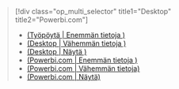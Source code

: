 > [!div class="op_multi_selector" title1="Desktop" title2="Powerbi.com"]
> * [(Työpöytä | Enemmän tietoja )](../power-bi-custom-visuals-use.md)
> * [(Desktop | Vähemmän tietoja )](../powerbi-custom-visuals-use-less.md)
> * [(Desktop | Näytä )](../powerbi-custom-visuals-add-to-report-vid.md)
> * [(Powerbi.com | Enemmän tietoja )](../power-bi-report-add-custom-visual.md)
> * [(Powerbi.com | Vähemmän tietoja)](../powerbi-custom-visuals-add-to-report-less.md)
> * [(Powerbi.com | Näytä)](../powerbi-custom-visuals-add-to-report-vid.md)
> 
> 

